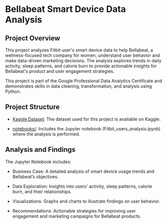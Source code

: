 # Bellabeat Smart Device Data Analysis
## Project Overview
This project analyzes Fitbit user's smart device data to help Bellabeat, a wellness-focused tech company for women, understand user behavior and make data-driven marketing decisions. The analysis explores trends in daily activity, sleep patterns, and calorie burn to provide actionable insights for Bellabeat's product and user engagement strategies.

This project is part of the Google Professional Data Analytics Certificate and demonstrates skills in data cleaning, transformation, and analysis using Python.

## Project Structure
- [Kaggle Dataset](https://www.kaggle.com/datasets/arashnic/fitbit): The dataset used for this project is available on Kaggle.
  
- [notebooks/](https://github.com/iamganeshg18/Bellabeat-Smart-Device-Data-Analysis/blob/main/Fitbit_users_analysis.ipynb): Includes the Jupyter notebook (Fitbit_users_analysis.ipynb) where the analysis is performed.

## Analysis and Findings
The Jupyter Notebook includes:

- Business Case: A detailed analysis of smart device usage trends and Bellabeat’s objectives.

- Data Exploration: Insights into users' activity, sleep patterns, calorie burn, and their relationships.

- Visualizations: Graphs and charts to illustrate findings on user behavior.

- Recommendations: Actionable strategies for improving user engagement and marketing campaigns for Bellabeat products.
